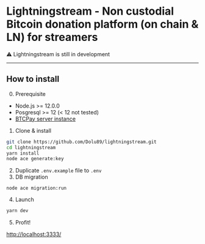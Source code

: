 # Lightningstream - Non custodial Bitcoin donation platform (on chain & LN) for streamers 

⚠️ Lightningstream is still in development

---

## How to install

0. Prerequisite
- Node.js >= 12.0.0
- Posgresql >= 12 (< 12 not tested)
- [BTCPay server instance](https://github.com/btcpayserver/btcpayserver)

1. Clone & install
``` bash
git clone https://github.com/Dolu89/lightningstream.git
cd lightningstream
yarn install
node ace generate:key
```
2. Duplicate `.env.example` file to `.env`
3. DB migration
```
node ace migration:run
```
4. Launch
``` bash
yarn dev
```
5. Profit!

[http://localhost:3333/](http://localhost:3333/)
